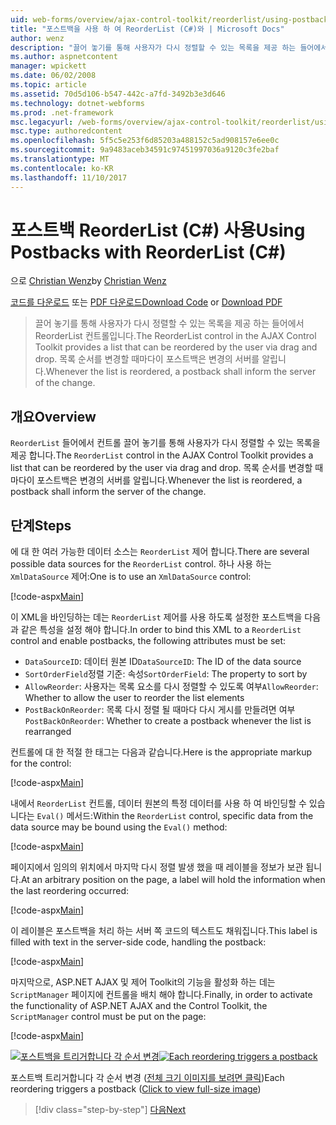 ```yaml
---
uid: web-forms/overview/ajax-control-toolkit/reorderlist/using-postbacks-with-reorderlist-cs
title: "포스트백을 사용 하 여 ReorderList (C#)와 | Microsoft Docs"
author: wenz
description: "끌어 놓기를 통해 사용자가 다시 정렬할 수 있는 목록을 제공 하는 들어에서 ReorderList 컨트롤입니다. 목록 순서를 변경할 때마다 po..."
ms.author: aspnetcontent
manager: wpickett
ms.date: 06/02/2008
ms.topic: article
ms.assetid: 70d5d106-b547-442c-a7fd-3492b3e3d646
ms.technology: dotnet-webforms
ms.prod: .net-framework
msc.legacyurl: /web-forms/overview/ajax-control-toolkit/reorderlist/using-postbacks-with-reorderlist-cs
msc.type: authoredcontent
ms.openlocfilehash: 5f5c5e253f6d85203a488152c5ad908157e6ee0c
ms.sourcegitcommit: 9a9483aceb34591c97451997036a9120c3fe2baf
ms.translationtype: MT
ms.contentlocale: ko-KR
ms.lasthandoff: 11/10/2017
---
```

<a name="using-postbacks-with-reorderlist-c"></a><span data-ttu-id="9e92b-104">포스트백 ReorderList (C#) 사용</span><span class="sxs-lookup"><span data-stu-id="9e92b-104">Using Postbacks with ReorderList (C#)</span></span>
====================
<span data-ttu-id="9e92b-105">으로 [Christian Wenz](https://github.com/wenz)</span><span class="sxs-lookup"><span data-stu-id="9e92b-105">by [Christian Wenz](https://github.com/wenz)</span></span>

<span data-ttu-id="9e92b-106">[코드를 다운로드](http://download.microsoft.com/download/9/3/f/93f8daea-bebd-4821-833b-95205389c7d0/ReorderList4.cs.zip) 또는 [PDF 다운로드](http://download.microsoft.com/download/2/d/c/2dc10e34-6983-41d4-9c08-f78f5387d32b/reorderlist4CS.pdf)</span><span class="sxs-lookup"><span data-stu-id="9e92b-106">[Download Code](http://download.microsoft.com/download/9/3/f/93f8daea-bebd-4821-833b-95205389c7d0/ReorderList4.cs.zip) or [Download PDF](http://download.microsoft.com/download/2/d/c/2dc10e34-6983-41d4-9c08-f78f5387d32b/reorderlist4CS.pdf)</span></span>

> <span data-ttu-id="9e92b-107">끌어 놓기를 통해 사용자가 다시 정렬할 수 있는 목록을 제공 하는 들어에서 ReorderList 컨트롤입니다.</span><span class="sxs-lookup"><span data-stu-id="9e92b-107">The ReorderList control in the AJAX Control Toolkit provides a list that can be reordered by the user via drag and drop.</span></span> <span data-ttu-id="9e92b-108">목록 순서를 변경할 때마다이 포스트백은 변경의 서버를 알립니다.</span><span class="sxs-lookup"><span data-stu-id="9e92b-108">Whenever the list is reordered, a postback shall inform the server of the change.</span></span>


## <a name="overview"></a><span data-ttu-id="9e92b-109">개요</span><span class="sxs-lookup"><span data-stu-id="9e92b-109">Overview</span></span>

<span data-ttu-id="9e92b-110">`ReorderList` 들어에서 컨트롤 끌어 놓기를 통해 사용자가 다시 정렬할 수 있는 목록을 제공 합니다.</span><span class="sxs-lookup"><span data-stu-id="9e92b-110">The `ReorderList` control in the AJAX Control Toolkit provides a list that can be reordered by the user via drag and drop.</span></span> <span data-ttu-id="9e92b-111">목록 순서를 변경할 때마다이 포스트백은 변경의 서버를 알립니다.</span><span class="sxs-lookup"><span data-stu-id="9e92b-111">Whenever the list is reordered, a postback shall inform the server of the change.</span></span>

## <a name="steps"></a><span data-ttu-id="9e92b-112">단계</span><span class="sxs-lookup"><span data-stu-id="9e92b-112">Steps</span></span>

<span data-ttu-id="9e92b-113">에 대 한 여러 가능한 데이터 소스는 `ReorderList` 제어 합니다.</span><span class="sxs-lookup"><span data-stu-id="9e92b-113">There are several possible data sources for the `ReorderList` control.</span></span> <span data-ttu-id="9e92b-114">하나 사용 하는 `XmlDataSource` 제어:</span><span class="sxs-lookup"><span data-stu-id="9e92b-114">One is to use an `XmlDataSource` control:</span></span>

[!code-aspx[Main](using-postbacks-with-reorderlist-cs/samples/sample1.aspx)]

<span data-ttu-id="9e92b-115">이 XML을 바인딩하는 데는 `ReorderList` 제어를 사용 하도록 설정한 포스트백을 다음과 같은 특성을 설정 해야 합니다.</span><span class="sxs-lookup"><span data-stu-id="9e92b-115">In order to bind this XML to a `ReorderList` control and enable postbacks, the following attributes must be set:</span></span>

- <span data-ttu-id="9e92b-116">`DataSourceID`: 데이터 원본 ID</span><span class="sxs-lookup"><span data-stu-id="9e92b-116">`DataSourceID`: The ID of the data source</span></span>
- <span data-ttu-id="9e92b-117">`SortOrderField`정렬 기준: 속성</span><span class="sxs-lookup"><span data-stu-id="9e92b-117">`SortOrderField`: The property to sort by</span></span>
- <span data-ttu-id="9e92b-118">`AllowReorder`: 사용자는 목록 요소를 다시 정렬할 수 있도록 여부</span><span class="sxs-lookup"><span data-stu-id="9e92b-118">`AllowReorder`: Whether to allow the user to reorder the list elements</span></span>
- <span data-ttu-id="9e92b-119">`PostBackOnReorder`: 목록 다시 정렬 될 때마다 다시 게시를 만들려면 여부</span><span class="sxs-lookup"><span data-stu-id="9e92b-119">`PostBackOnReorder`: Whether to create a postback whenever the list is rearranged</span></span>

<span data-ttu-id="9e92b-120">컨트롤에 대 한 적절 한 태그는 다음과 같습니다.</span><span class="sxs-lookup"><span data-stu-id="9e92b-120">Here is the appropriate markup for the control:</span></span>

[!code-aspx[Main](using-postbacks-with-reorderlist-cs/samples/sample2.aspx)]

<span data-ttu-id="9e92b-121">내에서 `ReorderList` 컨트롤, 데이터 원본의 특정 데이터를 사용 하 여 바인딩할 수 있습니다는 `Eval()` 메서드:</span><span class="sxs-lookup"><span data-stu-id="9e92b-121">Within the `ReorderList` control, specific data from the data source may be bound using the `Eval()` method:</span></span>

[!code-aspx[Main](using-postbacks-with-reorderlist-cs/samples/sample3.aspx)]

<span data-ttu-id="9e92b-122">페이지에서 임의의 위치에서 마지막 다시 정렬 발생 했을 때 레이블을 정보가 보관 됩니다.</span><span class="sxs-lookup"><span data-stu-id="9e92b-122">At an arbitrary position on the page, a label will hold the information when the last reordering occurred:</span></span>

[!code-aspx[Main](using-postbacks-with-reorderlist-cs/samples/sample4.aspx)]

<span data-ttu-id="9e92b-123">이 레이블은 포스트백을 처리 하는 서버 쪽 코드의 텍스트도 채워집니다.</span><span class="sxs-lookup"><span data-stu-id="9e92b-123">This label is filled with text in the server-side code, handling the postback:</span></span>

[!code-aspx[Main](using-postbacks-with-reorderlist-cs/samples/sample5.aspx)]

<span data-ttu-id="9e92b-124">마지막으로, ASP.NET AJAX 및 제어 Toolkit의 기능을 활성화 하는 데는 `ScriptManager` 페이지에 컨트롤을 배치 해야 합니다.</span><span class="sxs-lookup"><span data-stu-id="9e92b-124">Finally, in order to activate the functionality of ASP.NET AJAX and the Control Toolkit, the `ScriptManager` control must be put on the page:</span></span>

[!code-aspx[Main](using-postbacks-with-reorderlist-cs/samples/sample6.aspx)]


<span data-ttu-id="9e92b-125">[![포스트백을 트리거합니다 각 순서 변경](using-postbacks-with-reorderlist-cs/_static/image2.png)](using-postbacks-with-reorderlist-cs/_static/image1.png)</span><span class="sxs-lookup"><span data-stu-id="9e92b-125">[![Each reordering triggers a postback](using-postbacks-with-reorderlist-cs/_static/image2.png)](using-postbacks-with-reorderlist-cs/_static/image1.png)</span></span>

<span data-ttu-id="9e92b-126">포스트백 트리거합니다 각 순서 변경 ([전체 크기 이미지를 보려면 클릭](using-postbacks-with-reorderlist-cs/_static/image3.png))</span><span class="sxs-lookup"><span data-stu-id="9e92b-126">Each reordering triggers a postback ([Click to view full-size image](using-postbacks-with-reorderlist-cs/_static/image3.png))</span></span>

>[!div class="step-by-step"]
[<span data-ttu-id="9e92b-127">다음</span><span class="sxs-lookup"><span data-stu-id="9e92b-127">Next</span></span>](drag-and-drop-via-reorderlist-cs.md)
